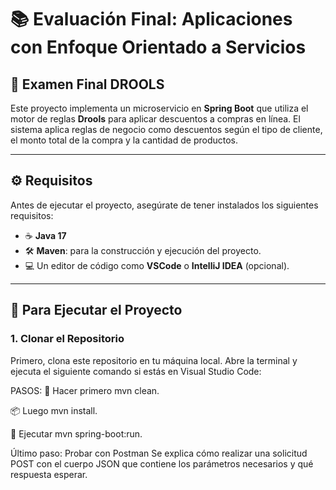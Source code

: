 # 📚 Evaluación Final: Aplicaciones con Enfoque Orientado a Servicios

## 📝 Examen Final DROOLS

Este proyecto implementa un microservicio en **Spring Boot** que utiliza el motor de reglas **Drools** para aplicar descuentos a compras en línea. El sistema aplica reglas de negocio como descuentos según el tipo de cliente, el monto total de la compra y la cantidad de productos.

---

## ⚙️ Requisitos

Antes de ejecutar el proyecto, asegúrate de tener instalados los siguientes requisitos:

- ☕ **Java 17**
- 🛠️ **Maven**: para la construcción y ejecución del proyecto.
- 💻 Un editor de código como **VSCode** o **IntelliJ IDEA** (opcional).

---

## 🚀 Para Ejecutar el Proyecto

### 1. Clonar el Repositorio

Primero, clona este repositorio en tu máquina local. Abre la terminal y ejecuta el siguiente comando si estás en Visual Studio Code:


PASOS:
🧹 Hacer primero mvn clean.

📦 Luego mvn install. 

🚀 Ejecutar mvn spring-boot:run.

Último paso: Probar con Postman
Se explica cómo realizar una solicitud POST con el cuerpo JSON que contiene los parámetros necesarios y qué respuesta esperar.
